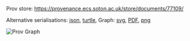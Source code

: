 
Prov store: https://provenance.ecs.soton.ac.uk/store/documents/77109/
	
Alternative serialisations: [json](https://provenance.ecs.soton.ac.uk/store/documents/77109.json), [turtle](https://provenance.ecs.soton.ac.uk/store/documents/77109.ttl), 
Graph: [svg](https://provenance.ecs.soton.ac.uk/store/documents/77109.svg), [PDF](https://provenance.ecs.soton.ac.uk/store/documents/77109.pdf), [png](https://provenance.ecs.soton.ac.uk/store/documents/77109.png)

![Prov Graph](https://provenance.ecs.soton.ac.uk/store/documents/77109.png)

		